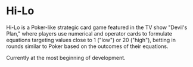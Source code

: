 # Hi-Lo
Hi-Lo is a Poker-like strategic card game featured in the TV show "Devil's Plan," where players use numerical and operator cards to formulate equations targeting values close to 1 ("low") or 20 ("high"), betting in rounds similar to Poker based on the outcomes of their equations.

Currently at the most beginning of development.
